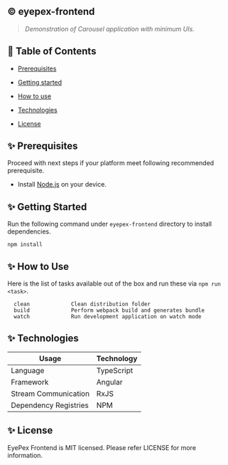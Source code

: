 ## :copyright: eyepex-frontend
> _Demonstration of Carousel application with minimum UIs._

## :book: Table of Contents
   <!-- START doctoc generated TOC please keep comment here to allow auto update -->
   <!-- DON'T EDIT THIS SECTION, INSTEAD RE-RUN doctoc TO UPDATE -->

- [Prerequisites](#sparkles-prerequisites)
- [Getting started](#sparkles-getting-started)
- [How to use](#sparkles-how-to-use)
- [Technologies](#sparkles-technologies)
- [License](#sparkles-license)

   <!-- END doctoc generated TOC please keep comment here to allow auto update -->

## :sparkles: Prerequisites

Proceed with next steps if your platform meet following recommended prerequisite.

- Install [Node.js](https://nodejs.org/en/) on your device.

## :sparkles: Getting Started
Run the following command under `eyepex-frontend` directory to install dependencies.
 ```
 npm install
 ```

## :sparkles: How to Use

Here is the list of tasks available out of the box and run these via `npm run <task>`.
 ```
   clean             Clean distribution folder
   build             Perform webpack build and generates bundle
   watch             Run development application on watch mode
 ```

## :sparkles: Technologies

Usage          	            | Technology
 --------------------------	| --------------------------
Language                    | TypeScript
Framework     	            | Angular
Stream Communication        | RxJS
Dependency Registries      	| NPM

## :sparkles: License

EyePex Frontend is MIT licensed. Please refer LICENSE for more information.
